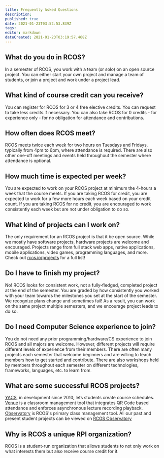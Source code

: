 ```yaml
---
title: Frequently Asked Questions
description: 
published: true
date: 2021-01-23T03:52:53.839Z
tags: 
editor: markdown
dateCreated: 2021-01-23T03:19:57.468Z
---
```


## What do you do in RCOS?
In a semester of RCOS, you work with a team (or solo) on an open source project. You can either start your own project and manage a team of students, or join a project and work under a project lead.

## What kind of course credit can you receive?
You can register for RCOS for 3 or 4 free elective credits. You can request to take less credits if necessary. You can also take RCOS for 0 credits - for experience only - for no obligation for attendance and contributions.

## How often does RCOS meet?
RCOS meets twice each week for two hours on Tuesdays and Fridays, typically from 4pm to 6pm, where attendance is required. There are also other one-off meetings and events held throughout the semester where attendance is optional.

## How much time is expected per week?
You are expected to work on your RCOS project at minimum the 4-hours a week that the course meets. If you are taking RCOS for credit, you are expected to work for a few more hours each week based on your credit count. If you are taking RCOS for no credit, you are encouraged to work consistently each week but are not under obligation to do so.

## What kind of projects can I work on?
The only requirement for an RCOS project is that it be open source. While we mostly have software projects, hardware projects are welcome and encouraged. Projects range from full stack web apps, native applications, mobile applications, video games, programming languages, and more. Check out [rcos.io/projects](https://rcos.io/projects) for a full list!

## Do I have to finish my project?
No! RCOS looks for consistent work, not a fully-fledged, completed project at the end of the semester. You are graded by how consistently you worked with your team towards the milestones you set at the start of the semester. We recognize plans change and sometimes fail! As a result, you can work on the same project multiple semesters, and we encourage project leads to do so.

## Do I need Computer Science experience to join?
You do not need any prior programming/hardware/CS experience to join RCOS and all majors are welcome. However, different projects will require different levels of experience from their members. There are often many projects each semester that welcome beginners and are willing to teach members how to get started and contribute. There are also workshops held by members throughout each semester on different technologies, frameworks, languages, etc. to learn from.

## What are some successful RCOS projects?
[YACS](https://github.com/YACS-RCOS), in development since 2010, lets students create course schedules. [Venue](https://github.com/TheStopsign/Venue) is a classroom management tool that integrates QR Code based attendance and enforces asynchronous lecture recording playback. [Observatory](https://github.com/observatory-server) is RCOS's primary class management tool. All our past and present student projects can be viewed on [RCOS Observatory](https://rcos.io)

## Why is RCOS a unique RPI organization?
RCOS is a student-run organization that allows students to not only work on what interests them but also receive course credit for it.